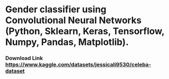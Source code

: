 # Gender classifier using Convolutional Neural Networks (Python, Sklearn, Keras, Tensorflow, Numpy, Pandas, Matplotlib).


### Download Link https://www.kaggle.com/datasets/jessicali9530/celeba-dataset
